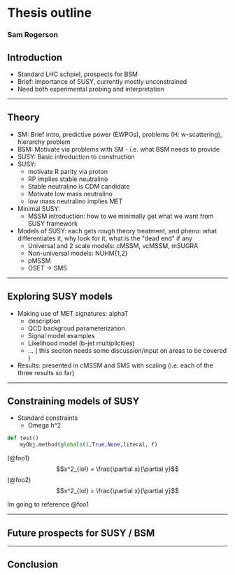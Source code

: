 # Thesis outline

### Sam Rogerson

## Introduction

- Standard LHC schpiel, prospects for BSM
- Brief: importance of SUSY, currently mostly unconstrained
- Need both experimental probing and interpretation


---

## Theory

- SM: Brief intro, predictive power (EWPOs), problems (H: w-scattering),
  hierarchy problem
- BSM: Motivate via problems with SM - i.e. what BSM needs to provide
- SUSY: Basic introduction to construction
- SUSY:
    * motivate R parity via proton
    * RP implies stable neutralino
    * Stable neutralino is CDM candidate
    * Motivate low mass neutralino
    * low mass neutralino implies MET
- Minimal SUSY:
    * MSSM introduction: how to we minimally get what we want from SUSY
      framework
- Models of SUSY: each gets rough theory treatment, and pheno: what
  differentiates it, why look for it, what is the "dead end" if any
    * Universal and 2 scale models: cMSSM, vcMSSM, mSUGRA
    * Non-universal models: NUHM{1,2}
    * pMSSM
    * OSET -> SMS


---

## Exploring SUSY models

- Making use of MET signatures: alphaT
    * description
    * QCD backgroud parameterization
    * Signal model examples
    * Likelihood model (b-jet multiplicities)
    * ... ( this seciton needs some discussion/input on areas to be covered )
- Results: presented in cMSSM and SMS with scaling (i.e. each of the three
  results so far)


---

## Constraining models of SUSY

- Standard constraints
    * Omega h^2


```python
def test()
    myObj.method(globals(),True,None,literal, f)
```

(@foo1) $$x^2_{lol} = \frac{\partial x}{\partial y}$$
(@foo2) $$x^2_{lol} = \frac{\partial x}{\partial y}$$


Im going to reference @foo1

---

## Future prospects for SUSY / BSM


---

## Conclusion
